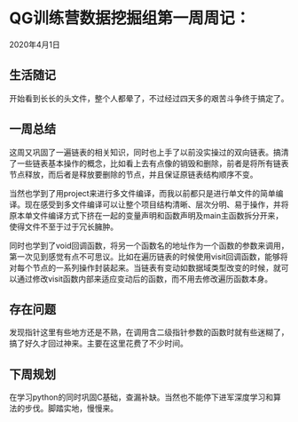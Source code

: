# QG训练营数据挖掘组第一周周记：
2020年4月1日

## 生活随记

开始看到长长的头文件，整个人都晕了，不过经过四天多的艰苦斗争终于搞定了。

## 一周总结

这周又巩固了一遍链表的相关知识，同时也上手了以前没实操过的双向链表。搞清了一些链表基本操作的概念，比如看上去有点像的销毁和删除，前者是将所有链表节点释放，而后者是释放要删除的节点，并且保证原链表结构顺序不变。

当然也学到了用project来进行多文件编译，而我以前都只是进行单文件的简单编译。现在感受到多文件编译可以让整个项目结构清晰、层次分明、易于操作，并将原本单文件编译方式下挤在一起的变量声明和函数声明及main主函数拆分开来，使得文件不至于过于冗长臃肿。

同时也学到了void回调函数，将另一个函数名的地址作为一个函数的参数来调用，第一次见到感觉有点不可思议。比如在遍历链表的时候使用visit回调函数，能够将对每个节点的一系列操作封装起来。当链表有变动如数据域类型改变的时候，就可以通过修改visit函数内部来适应变动后的函数，而不用去修改遍历函数本身。



## 存在问题

发现指针这里有些地方还是不熟，在调用含二级指针参数的函数时就有些迷糊了，搞了好久才回过神来。主要在这里花费了不少时间。

## 下周规划

在学习python的同时巩固C基础，查漏补缺。当然也不能停下进军深度学习和算法的步伐。脚踏实地，慢慢来。

